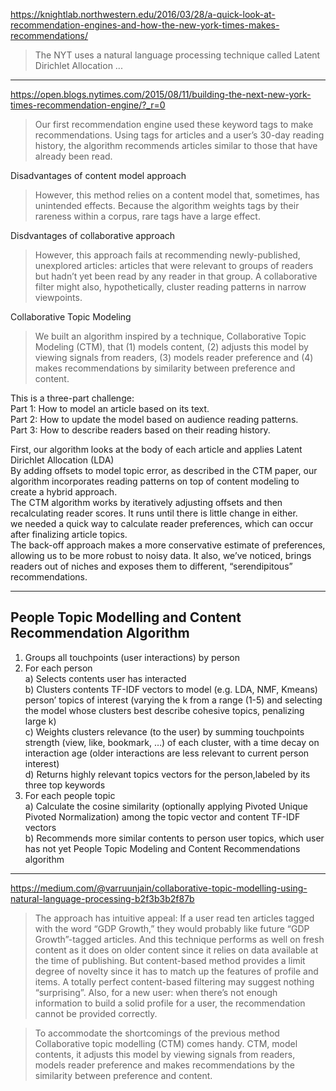 
https://knightlab.northwestern.edu/2016/03/28/a-quick-look-at-recommendation-engines-and-how-the-new-york-times-makes-recommendations/
> The NYT uses a natural language processing technique called Latent Dirichlet Allocation ...  
----
https://open.blogs.nytimes.com/2015/08/11/building-the-next-new-york-times-recommendation-engine/?_r=0  
> Our first recommendation engine used these keyword tags to make recommendations. Using tags for articles and a user’s 30-day reading history, the algorithm recommends articles similar to those that have already been read.

Disadvantages of content model approach
> However, this method relies on a content model that, sometimes, has unintended effects. Because the algorithm weights tags by their rareness within a corpus, rare tags have a large effect.   

Disdvantages of collaborative approach  
> However, this approach fails at recommending newly-published, unexplored articles: articles that were relevant to groups of readers but hadn’t yet been read by any reader in that group. A collaborative filter might also, hypothetically, cluster reading patterns in narrow viewpoints.  

Collaborative Topic Modeling
> We built an algorithm inspired by a technique, Collaborative Topic Modeling (CTM), that (1) models content, (2) adjusts this model by viewing signals from readers, (3) models reader preference and (4) makes recommendations by similarity between preference and content.

This is a three-part challenge:  
Part 1: How to model an article based on its text.  
Part 2: How to update the model based on audience reading patterns.  
Part 3: How to describe readers based on their reading history.  

First, our algorithm looks at the body of each article and applies Latent Dirichlet Allocation (LDA)  
By adding offsets to model topic error, as described in the CTM paper, our algorithm incorporates reading patterns on top of content modeling to create a hybrid approach.  
The CTM algorithm works by iteratively adjusting offsets and then recalculating reader scores. It runs until there is little change in either.  
we needed a quick way to calculate reader preferences, which can occur after finalizing article topics.  
The back-off approach makes a more conservative estimate of preferences, allowing us to be more robust to noisy data. It also, we’ve noticed, brings readers out of niches and exposes them to different, “serendipitous” recommendations.  


---------
## People Topic Modelling and Content Recommendation Algorithm  
1. Groups all touchpoints (user interactions) by person  
2. For each person  
  a) Selects contents user has interacted  
  b) Clusters contents TF-IDF vectors to model (e.g. LDA, NMF, Kmeans) person’ topics of interest (varying the k from a range (1-5) and selecting the model whose clusters best describe cohesive topics, penalizing large k)  
  c) Weights clusters relevance (to the user) by summing touchpoints strength (view, like, bookmark, …) of each cluster, with a time decay on interaction age (older interactions are less relevant to current person interest)  
  d) Returns highly relevant topics vectors for the person,labeled by its three top keywords  
3. For each people topic  
  a) Calculate the cosine similarity (optionally applying Pivoted Unique Pivoted Normalization) among the topic vector and content TF-IDF vectors  
  b) Recommends more similar contents to person user topics, which user has not yet People Topic Modeling and Content Recommendations algorithm  

----
https://medium.com/@varruunjain/collaborative-topic-modelling-using-natural-language-processing-b2f3b3b2f87b
> The approach has intuitive appeal: If a user read ten articles tagged with the word “GDP Growth,” they would probably like future “GDP Growth”-tagged articles. And this technique performs as well on fresh content as it does on older content since it relies on data available at the time of publishing.
But content-based method provides a limit degree of novelty since it has to match up the features of profile and items. A totally perfect content-based filtering may suggest nothing “surprising”. Also, for a new user: when there’s not enough information to build a solid profile for a user, the recommendation cannot be provided correctly.

> To accommodate the shortcomings of the previous method Collaborative topic modelling (CTM) comes handy. CTM, model contents, it adjusts this model by viewing signals from readers, models reader preference and makes recommendations by the similarity between preference and content.
